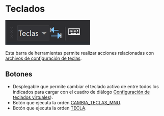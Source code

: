 # Teclados

![Barra de herramientas Teclas](../../../.gitbook/assets/barraherramientasteclas.png)

Esta barra de herramientas permite realizar acciones relacionadas con [archivos de configuración de teclas](../../primeros-pasos/primeros-pasos-usuarios-versiones-anteriores/archivos-configuracion-teclas.md).

## Botones

* Desplegable que permite cambiar el teclado activo de entre todos los indicados para cargar con el cuadro de diálogo [Configuración de teclados virtuales](../cuadros-de-dialogo/configuracion-de-teclados-virtuales.md)\).
* Botón que ejecuta la orden [CAMBIA\_TECLAS\_MNU](../ventana-de-dibujo/ordenes/c/cambia-teclas-mnu.md).
* Botón que ejecuta la orden [TECLA](../ventana-de-dibujo/ordenes/t/tecla.md).

